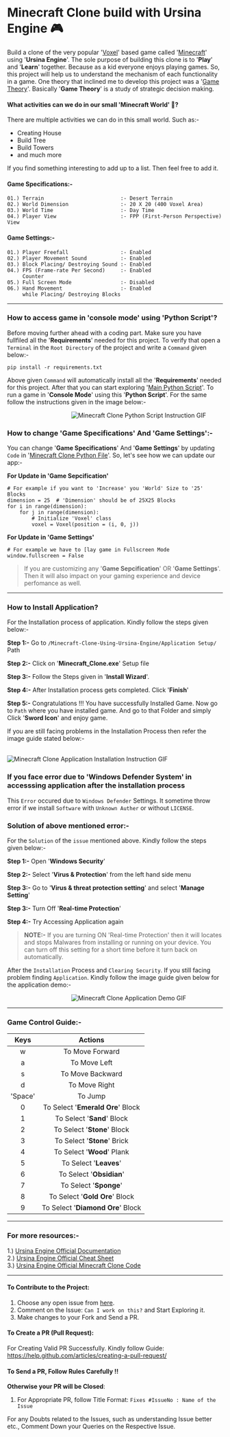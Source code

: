 # Minecraft Clone build with Ursina Engine :video_game:

Build a clone of the very popular '[Voxel](https://en.wikipedia.org/wiki/Voxel#:~:text=Minecraft%20is%20a%20sandbox%20video,as%20a%20cubic%20%22block%22.&text=The%20voxel%20engine%20allows%20for%20both%20terrain%20destruction%20and%20creation.)' based game called '[Minecraft](https://en.wikipedia.org/wiki/Minecraft)' using '**Ursina Engine**'. The sole purpose of building this clone is to '**Play**' and '**Learn**' together. Because as a kid everyone enjoys playing games. So, this project will help us to understand the mechanism of each functionality in a game. One theory that inclined me to develop this project was a '[Game Theory](https://en.wikipedia.org/wiki/Game_design#:~:text=Game%20theory%20is%20a%20study,discipline%22%20is%20interactive%20decision%20theory.)'. Basically '**Game Theory**' is a study of strategic decision making.

#### What activities can we do in our small 'Minecraft World' :thinking:?

There are multiple activities we can do in this small world. Such as:-
- Creating House
- Build Tree
- Build Towers
- and much more

If you find something interesting to add up to a list. Then feel free to add it.

#### Game Specifications:-

```
01.) Terrain                         :- Desert Terrain
02.) World Dimension                 :- 20 X 20 (400 Voxel Area)
03.) World Time                      :- Day Time
04.) Player View                     :- FPP (First-Person Perspective) View
```

#### Game Settings:- 

```
01.) Player Freefall                 :- Enabled
02.) Player Movement Sound           :- Enabled
03.) Block Placing/ Destroying Sound :- Enabled
04.) FPS (Frame-rate Per Second)     :- Enabled
     Counter
05.) Full Screen Mode                :- Disabled
06.) Hand Movement                   :- Enabled
     while Placing/ Destroying Blocks
```

------------------------------------------------------------------

### How to access game in 'console mode' using 'Python Script'?

Before moving further ahead with a coding part. Make sure you have fullfiled all the '**Requirements**' needed for this project. To verify that open a `Terminal` in the `Root Directory` of the project and write a `Command` given below:-

```
pip install -r requirements.txt
```

Above given `Command` will automatically install all the '**Requirements**' needed for this project. After that you can start exploring '[Main Python Script](https://github.com/jaypatel15406/Minecraft-Clone-Using-Ursina-Engine/blob/main/src/Minecraft_Clone.py)'. To run a game in '**Console Mode**' using this '**Python Script**'. For the same follow the instructions given in the image below:-

&nbsp; &nbsp; &nbsp; &nbsp; &nbsp; &nbsp; &nbsp; &nbsp; &nbsp; &nbsp; &nbsp; &nbsp; &nbsp; &nbsp; &nbsp; &nbsp; &nbsp; &nbsp; &nbsp; ![Minecraft Clone Python Script Instruction GIF](https://github.com/jaypatel15406/Minecraft-Clone-Using-Ursina-Engine/blob/main/Work%20Demo%20GIFs/Python%20Script.gif)

### How to change 'Game Specifications' And 'Game Settings':-

You can change '**Game Specifications**' And '**Game Settings**' by updating `Code` in '[Minecraft Clone Python File](https://github.com/jaypatel15406/Minecraft-Clone-Using-Ursina-Engine/blob/main/src/Minecraft_Clone.py)'. So, let's see how we can update our app:-

<b>For Update in 'Game Sepcification'</b>

```
# For example if you want to 'Increase' you 'World' Size to '25' Blocks
dimension = 25  # 'Dimension' should be of 25X25 Blocks
for i in range(dimension):
    for j in range(dimension):
        # Initialize 'Voxel' class
        voxel = Voxel(position = (i, 0, j))
```

<b>For Update in 'Game Settings'</b>

```
# For example we have to [lay game in Fullscreen Mode              
window.fullscreen = False
```

> If you are customizing any '**Game Sepcification**' OR '**Game Settings**'. Then it will also impact on your gaming experience and device perfomance as well.

------------------------------------------------------------------

### How to Install Application?

For the Installation process of application. Kindly follow the steps given below:-

**Step 1:-** Go to `/Minecraft-Clone-Using-Ursina-Engine/Application Setup/` Path

**Step 2:-** Click on '**Minecraft_Clone.exe**' Setup file

**Step 3:-** Follow the Steps given in '**Install Wizard**'. 

**Step 4:-** After Installation process gets completed. Click '**Finish**'

**Step 5:-** Congratulations !!! You have successfully Installed Game. Now go to `Path` where you have installed game. And go to that Folder and simply Click '**Sword Icon**' and enjoy game.

If you are still facing problems in the Installation Process then refer the image guide stated below:-

&nbsp; &nbsp; &nbsp; &nbsp; &nbsp; &nbsp; &nbsp; &nbsp; &nbsp; &nbsp; &nbsp; &nbsp; &nbsp; &nbsp; &nbsp; &nbsp; &nbsp; &nbsp; &nbsp; ![Minecraft Clone Application Installation Instruction GIF](https://github.com/jaypatel15406/Minecraft-Clone-Using-Ursina-Engine/blob/main/Work%20Demo%20GIFs/Application%20Installation.gif)

### If you face error due to '**Windows Defender System**' in accesssing application after the installation process 

This `Error` occured due to `Windows Defender` Settings. It sometime throw error if we install `Software` with `Unknown Auther` or without `LICENSE`. 

### Solution of above mentioned error:-

For the `Solution` of the `issue` mentioned above. Kindly follow the steps given below:-

**Step 1:-** Open '**Windows Security**'

**Step 2:-** Select '**Virus & Protection**' from the left hand side menu

**Step 3:-** Go to '**Virus & threat protection setting**' and select '**Manage Setting**'

**Step 3:-** Turn Off '**Real-time Protection**'

**Step 4:-** Try Accessing Application again

> **NOTE:-** If you are turning ON 'Real-time Protection' then it will locates and stops Malwares from installing or running on your device. You can turn off this setting for a short time before it turn back on automatically.

After the `Installation` Process and `Clearing Security`. If you still facing problem finding `Application`. Kindly follow the image guide given below for the application demo:-

&nbsp; &nbsp; &nbsp; &nbsp; &nbsp; &nbsp; &nbsp; &nbsp; &nbsp; &nbsp; &nbsp; &nbsp; &nbsp; &nbsp; &nbsp; &nbsp; &nbsp; &nbsp; &nbsp; ![Minecraft Clone Application Demo GIF](https://github.com/jaypatel15406/Minecraft-Clone-Using-Ursina-Engine/blob/main/Work%20Demo%20GIFs/Application%20Demo.gif)

------------------------------------------------------------------

### Game Control Guide:-

|      Keys      |         Actions                   |    
|     :---:      |          :---:                    |
|       w        | To Move Forward                   |
|       a        | To Move Left                      |
|       s        | To Move Backward                  |
|       d        | To Move Right                     |
|    'Space'     | To Jump                           |
|       0        | To Select '**Emerald Ore**' Block |
|       1        | To Select '**Sand**' Block        |
|       2        | To Select '**Stone**' Block       |
|       3        | To Select '**Stone**' Brick       |
|       4        | To Select '**Wood**' Plank        |
|       5        | To Select '**Leaves**'            |
|       6        | To Select '**Obsidian**'          |
|       7        | To Select '**Sponge**'            |
|       8        | To Select '**Gold Ore**' Block    |
|       9        | To Select '**Diamond Ore**' Block |

------------------------------------------------------------------

### For more resources:-

1.) [Ursina Engine Official Documentation](https://www.ursinaengine.org/documentation.html) <br/>
2.) [Ursina Engine Official Cheat Sheet](https://www.ursinaengine.org/cheat_sheet.html) <br/>
3.) [Ursina Engine Official Minecraft Clone Code](https://github.com/pokepetter/ursina/blob/master/samples/minecraft_clone.py)

------------------------------------------------------------------

#### To Contribute to the Project:

1. Choose any open issue from [here](https://github.com/jaypatel15406/Minecraft-Clone-Using-Ursina-Engine/issues). 
2. Comment on the Issue: `Can I work on this?` and Start Exploring it.
3. Make changes to your Fork and Send a PR.

#### To Create a PR (Pull Request):

For Creating Valid PR Successfully. Kindly follow Guide: https://help.github.com/articles/creating-a-pull-request/

#### To Send a PR, Follow Rules Carefully !!   

**Otherwise your PR will be Closed**:

1. For Appropriate PR, follow Title Format: `Fixes #IssueNo : Name of the Issue`

For any Doubts related to the Issues, such as understanding Issue better etc., Comment Down your Queries on the Respective Issue.
